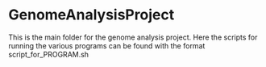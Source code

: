 # GenomeAnalysisProject
This is the main folder for the genome analysis project. 
Here the scripts for running the various programs can be found with the format script_for_PROGRAM.sh 
